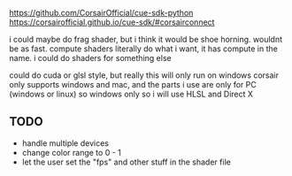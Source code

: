 https://github.com/CorsairOfficial/cue-sdk-python
https://corsairofficial.github.io/cue-sdk/#corsairconnect

i could maybe do frag shader, but i think it would be shoe horning. wouldnt be as fast.
compute shaders literally do what i want, it has compute in the name.
i could do shaders for something else

could do cuda or glsl style, but really this will only run on windows
corsair only supports windows and mac,
and the parts i use are only for PC (windows or linux)
so windows only
so i will use HLSL and Direct X

## TODO
- handle multiple devices
- change color range to 0 - 1
- let the user set the "fps" and other stuff in the shader file
